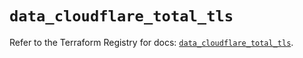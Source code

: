 # `data_cloudflare_total_tls`

Refer to the Terraform Registry for docs: [`data_cloudflare_total_tls`](https://registry.terraform.io/providers/cloudflare/cloudflare/5.10.1/docs/data-sources/total_tls).
